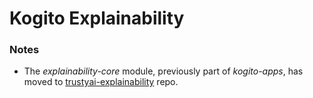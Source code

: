 # Kogito Explainability

### Notes

 * The _explainability-core_ module, previously part of _kogito-apps_, has moved to [trustyai-explainability](https://github.com/trustyai-python/trustyai-explainability) repo.